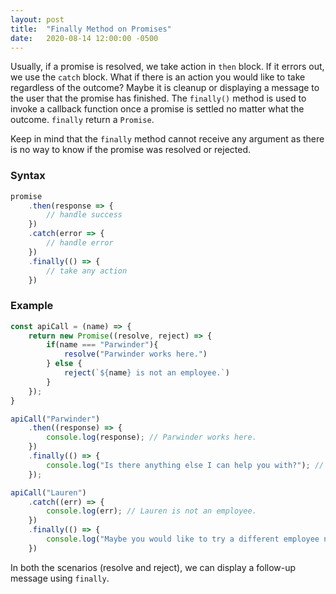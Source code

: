 ```yaml
---
layout: post
title:  "Finally Method on Promises"
date:   2020-08-14 12:00:00 -0500
---
```


Usually, if a promise is resolved, we take action in `then` block. If it errors out, we use the `catch` block. What if there is an action you would like to take regardless of the outcome? Maybe it is cleanup or displaying a message to the user that the promise has finished. The `finally()` method is used to invoke a callback function once a promise is settled no matter what the outcome. `finally` return a `Promise`.

Keep in mind that the `finally` method cannot receive any argument as there is no way to know if the promise was resolved or rejected.

### Syntax

```javascript
promise
    .then(response => {
        // handle success
    })
    .catch(error => {
        // handle error
    })
    .finally(() => {
        // take any action
    })
```

### Example

```javascript
const apiCall = (name) => {
    return new Promise((resolve, reject) => {
        if(name === "Parwinder"){
            resolve("Parwinder works here.")
        } else {
            reject(`${name} is not an employee.`)
        }
    });
}

apiCall("Parwinder")
    .then((response) => {
        console.log(response); // Parwinder works here.
    })
    .finally(() => {
        console.log("Is there anything else I can help you with?"); // Is there anything else I can help you with?
    });

apiCall("Lauren")
    .catch((err) => {
        console.log(err); // Lauren is not an employee.
    })
    .finally(() => {
        console.log("Maybe you would like to try a different employee name?"); // Maybe you would like to try a different employee name?
    })
```

In both the scenarios (resolve and reject), we can display a follow-up message using `finally`.
